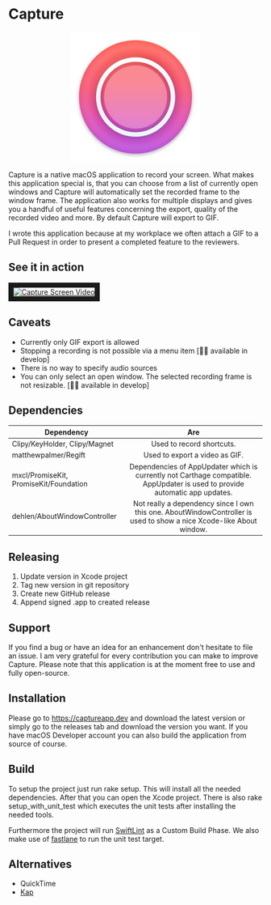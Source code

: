 # Capture
<p align="center">
   <img width="256" height="256" src="./Capture.png">
</p>

Capture is a native macOS application to record your screen. What makes this application special is, that you can choose from a list of currently open windows and Capture will automatically set the recorded frame to the window frame. The application also works for multiple displays and gives you a handful of useful features concerning the export, quality of the recorded video and more. By default Capture will export to GIF. 

I wrote this application because at my workplace we often attach a GIF to a Pull Request in order to present a completed feature to the reviewers.

## See it in action
<a href="https://captureapp.dev/static/captureapp.mp4" target="_blank"><img src="https://captureapp.dev/static/captureapp.png" 
alt="Capture Screen Video" width="480" border="10" /></a>

## Caveats
- Currently only GIF export is allowed
- Stopping a recording is not possible via a menu item [👨‍💻 available in develop]
- There is no way to specify audio sources
- You can only select an open window. The selected recording frame is not resizable. [👨‍💻 available in develop]

## Dependencies

| Dependency    | Are           |
| ------------- |:-------------:|
| Clipy/KeyHolder, Clipy/Magnet | Used to record shortcuts. |
| matthewpalmer/Regift     | Used to export a video as GIF. |
| mxcl/PromiseKit, PromiseKit/Foundation | Dependencies of AppUpdater which is currently not Carthage compatible. AppUpdater is used to provide automatic app updates. |
| dehlen/AboutWindowController | Not really a dependency since I own this one. AboutWindowController is used to show a nice Xcode-like About window. |

## Releasing
1. Update version in Xcode project
2. Tag new version in git repository
3. Create new GitHub release
4. Append signed .app to created release

## Support
If you find a bug or have an idea for an enhancement don't hesitate to file an issue. I am very grateful for every contribution you can make to improve Capture. Please note that this application is at the moment free to use and fully open-source.

## Installation
Please go to https://captureapp.dev and download the latest version or simply go to the releases tab and download the version you want. If you have macOS Developer account you can also build the application from source of course.

## Build
To setup the project just run rake setup. This will install all the needed dependencies. After that you can open the Xcode project. There is also rake setup_with_unit_test which executes the unit tests after installing the needed tools. 

Furthermore the project will run [SwiftLint](https://github.com/realm/SwiftLint) as a Custom Build Phase. We also make use of [fastlane](https://fastlane.tools) to run the unit test target.

## Alternatives
- QuickTime
- [Kap](https://getkap.co)
